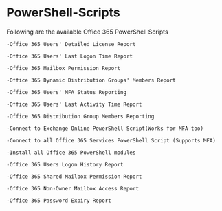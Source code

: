 # PowerShell-Scripts
Following are the available Office 365 PowerShell Scripts

    -Office 365 Users' Detailed License Report

    -Office 365 Users' Last Logon Time Report

    -Office 365 Mailbox Permission Report

    -Office 365 Dynamic Distribution Groups' Members Report

    -Office 365 Users' MFA Status Reporting

    -Office 365 Users' Last Activity Time Report

    -Office 365 Distribution Group Members Reporting

    -Connect to Exchange Online PowerShell Script(Works for MFA too)

    -Connect to all Office 365 Services PowerShell Script (Supports MFA)

    -Install all Office 365 PowerShell modules
    
    -Office 365 Users Logon History Report
    
    -Office 365 Shared Mailbox Permission Report
    
    -Office 365 Non-Owner Mailbox Access Report
    
    -Office 365 Password Expiry Report
